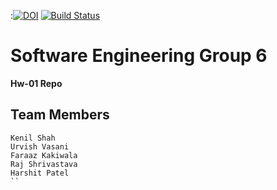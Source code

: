 :[![DOI](https://zenodo.org/badge/DOI/10.5281/zenodo.3986984.svg)](https://doi.org/10.5281/zenodo.3986984)
[![Build Status](https://travis-ci.org/kenil-shah/CSC-510-HW1.svg?branch=master)](https://travis-ci.org/kenil-shah/CSC-510-HW1)

# Software Engineering Group 6

**Hw-01 Repo**

## Team Members
```
Kenil Shah
Urvish Vasani
Faraaz Kakiwala
Raj Shrivastava
Harshit Patel
``

